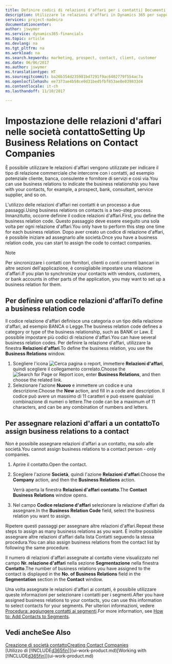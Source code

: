 ```yaml
---
title: Definire codici di relazioni d'affari per i contatti| Documenti Microsoft
description: Utilizzare le relazioni d'affari in Dynamics 365 per supportare il marketing e per indicare il tipo di relazione commerciale che intercorre con prospetti e clienti, ad esempio, una banca o un fornitore di servizi.
services: project-madeira
documentationcenter: 
author: jswymer
ms.service: dynamics365-financials
ms.topic: article
ms.devlang: na
ms.tgt_pltfrm: na
ms.workload: na
ms.search.keywords: marketing, prospect, contact, client, customer
ms.date: 06/06/2017
ms.author: jswymer
ms.translationtype: HT
ms.sourcegitcommit: ba26b354d235981bd7291f9ac6402779f554ac7a
ms.openlocfilehash: ee7373ae4b58ce0d31bed5fbf853ae8e039833d4
ms.contentlocale: it-ch
ms.lasthandoff: 11/10/2017

---
```

# <a name="setting-up-business-relations-on-contact-companies"></a><span data-ttu-id="f6420-103">Impostazione delle relazioni d'affari nelle società contatto</span><span class="sxs-lookup"><span data-stu-id="f6420-103">Setting Up Business Relations on Contact Companies</span></span>
<span data-ttu-id="f6420-104">È possibile utilizzare le relazioni d'affari vengono utilizzate per indicare il tipo di relazione commerciale che intercorre con i contatti, ad esempio potenziale cliente, banca, consulente e fornitore di servizi e così via.</span><span class="sxs-lookup"><span data-stu-id="f6420-104">You can use business relations to indicate the business relationship you have with your contacts, for example, a prospect, bank, consultant, service supplier, and so on.</span></span>

<span data-ttu-id="f6420-105">L'utilizzo delle relazioni d'affari nei contatti è un processo a due passaggi.</span><span class="sxs-lookup"><span data-stu-id="f6420-105">Using business relations on contacts is a two-step process.</span></span> <span data-ttu-id="f6420-106">Innanzitutto, occorre definire il codice relazioni d'affari.</span><span class="sxs-lookup"><span data-stu-id="f6420-106">First, you define the business relation code.</span></span> <span data-ttu-id="f6420-107">Questo passaggio deve essere eseguito una sola volta per ogni relazione d'affari.</span><span class="sxs-lookup"><span data-stu-id="f6420-107">You only have to perform this step one time for each business relation.</span></span> <span data-ttu-id="f6420-108">Dopo aver creato un codice di relazione d'affari, è possibile iniziare ad assegnarlo alle società.</span><span class="sxs-lookup"><span data-stu-id="f6420-108">Once you have a business relation code, you can start to assign the code to contact companies.</span></span>

> [!NOTE]  
>   <span data-ttu-id="f6420-109">Per sincronizzare i contatti con fornitori, clienti o conti correnti bancari in altre sezioni dell'applicazione, è consigliabile impostare una relazione d'affari.</span><span class="sxs-lookup"><span data-stu-id="f6420-109">If you plan to synchronize your contacts with vendors, customers, or bank accounts in other parts of the application, you may want to set up a business relation for them.</span></span>

## <a name="to-define-a-business-relation-code"></a><span data-ttu-id="f6420-110">Per definire un codice relazioni d'affari</span><span class="sxs-lookup"><span data-stu-id="f6420-110">To define a business relation code</span></span>
<span data-ttu-id="f6420-111">Il codice relazione d'affari definisce una categoria o un tipo della relazione d'affari, ad esempio BANCA o Legge.</span><span class="sxs-lookup"><span data-stu-id="f6420-111">The business relation code defines a category or type of the business relationship, such as BANK or Law.</span></span> <span data-ttu-id="f6420-112">È possibile impostare più codici di relazione d'affari.</span><span class="sxs-lookup"><span data-stu-id="f6420-112">You can have several business relation codes.</span></span> <span data-ttu-id="f6420-113">Per definire la relazione d'affari, utilizzare la finestra **Relazioni d'affari**.</span><span class="sxs-lookup"><span data-stu-id="f6420-113">To define the business relation, you use the **Business Relations** window.</span></span>

1. <span data-ttu-id="f6420-114">Scegliere l'icona ![Cerca pagina o report](media/ui-search/search_small.png "icona Cerca pagina o report"), immettere **Relazioni d'affari**, quindi scegliere il collegamento correlato.</span><span class="sxs-lookup"><span data-stu-id="f6420-114">Choose the ![Search for Page or Report](media/ui-search/search_small.png "Search for Page or Report icon") icon, enter **Business Relations**, and then choose the related link.</span></span>
2. <span data-ttu-id="f6420-115">Selezionare l'azione **Nuovo** e immettere un codice e una descrizione.</span><span class="sxs-lookup"><span data-stu-id="f6420-115">Choose the **New** action, and fill in a code and description.</span></span> <span data-ttu-id="f6420-116">Il codice può avere un massimo di 11 caratteri e può essere qualsiasi combinazione di numeri o lettere.</span><span class="sxs-lookup"><span data-stu-id="f6420-116">The code can be a maximum of 11 characters, and can be any combination of numbers and letters.</span></span>

## <a name="AssignBusRelContact"></a> <span data-ttu-id="f6420-117">Per assegnare relazioni d'affari a un contatto</span><span class="sxs-lookup"><span data-stu-id="f6420-117">To assign business relations to a contact</span></span>
<span data-ttu-id="f6420-118">Non è possibile assegnare relazioni d'affari a un contatto, ma solo alle società.</span><span class="sxs-lookup"><span data-stu-id="f6420-118">You cannot assign business relations to a contact person - only companies.</span></span>

1. <span data-ttu-id="f6420-119">Aprire il contatto.</span><span class="sxs-lookup"><span data-stu-id="f6420-119">Open the contact.</span></span>
2. <span data-ttu-id="f6420-120">Scegliere l'azione **Società**, quindi l'azione **Relazioni d'affari**.</span><span class="sxs-lookup"><span data-stu-id="f6420-120">Choose the **Company** action, and then the **Business Relations** action.</span></span>

    <span data-ttu-id="f6420-121">Verrà aperta la finestra **Relazioni d'affari contatto**.</span><span class="sxs-lookup"><span data-stu-id="f6420-121">The **Contact Business Relations** window opens.</span></span>
3. <span data-ttu-id="f6420-122">Nel campo **Codice relazione d'affari** selezionare la relazione d'affari da assegnare.</span><span class="sxs-lookup"><span data-stu-id="f6420-122">In the **Business Relation Code** field, select the business relation you want to assign.</span></span>

<span data-ttu-id="f6420-123">Ripetere questi passaggi per assegnare altre relazioni d'affari.</span><span class="sxs-lookup"><span data-stu-id="f6420-123">Repeat these steps to assign as many business relations as you want.</span></span> <span data-ttu-id="f6420-124">È inoltre possibile assegnare altre relazioni d'affari dalla lista Contatti seguendo la stessa procedura.</span><span class="sxs-lookup"><span data-stu-id="f6420-124">You can also assign business relations from the contact list by following the same procedure.</span></span>

<span data-ttu-id="f6420-125">Il numero di relazioni d'affari assegnate al contatto viene visualizzato nel campo **Nr. relazione d'affari** nella sezione **Segmentazione** nella finestra **Contatto**.</span><span class="sxs-lookup"><span data-stu-id="f6420-125">The number of business relations you have assigned to the contact is displayed in the **No. of Business Relations** field in the **Segmentation** section in the **Contact** window.</span></span>

<span data-ttu-id="f6420-126">Una volta assegnate le relazioni d'affari ai contatti, è possibile utilizzare queste informazioni per selezionare i contatti per i segmenti.</span><span class="sxs-lookup"><span data-stu-id="f6420-126">After you have assigned business relations to your contacts, you can use this information to select contacts for your segments.</span></span> <span data-ttu-id="f6420-127">Per ulteriori informazioni, vedere [Procedura: aggiungere contatti ai segmenti](marketing-add-contact-segment.md).</span><span class="sxs-lookup"><span data-stu-id="f6420-127">For more information, see [How to: Add Contacts to Segments](marketing-add-contact-segment.md).</span></span>

## <a name="see-also"></a><span data-ttu-id="f6420-128">Vedi anche</span><span class="sxs-lookup"><span data-stu-id="f6420-128">See Also</span></span>
[<span data-ttu-id="f6420-129">Creazione di società contatto</span><span class="sxs-lookup"><span data-stu-id="f6420-129">Creating Contact Companies</span></span>](marketing-create-contact-companies.md)  
<span data-ttu-id="f6420-130">[Utilizzo di [!INCLUDE[d365fin](includes/d365fin_md.md)]](ui-work-product.md)</span><span class="sxs-lookup"><span data-stu-id="f6420-130">[Working with [!INCLUDE[d365fin](includes/d365fin_md.md)]](ui-work-product.md)</span></span>

